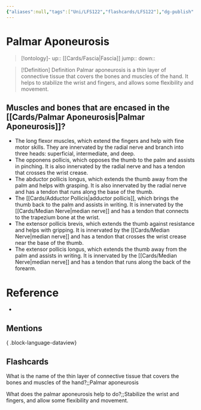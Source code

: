 ```yaml
---
{"aliases":null,"tags":["Uni/LFS122","flashcards/LFS122"],"dg-publish":true,"permalink":"/cards/palmar-aponeurosis/","dgPassFrontmatter":true}
---
```


# Palmar Aponeurosis

> [!ontology]-
> up:: [[Cards/Fascia\|Fascia]]
> jump:: 
> down:: 

> [!Definition] Definition
> Palmar aponeurosis is a thin layer of connective tissue that covers the bones and muscles of the hand. It helps to stabilize the wrist and fingers, and allows some flexibility and movement.

## Muscles and bones that are encased in the [[Cards/Palmar Aponeurosis\|Palmar Aponeurosis]]?


- The long flexor muscles, which extend the fingers and help with fine motor skills. They are innervated by the radial nerve and branch into three heads: superficial, intermediate, and deep.
- The opponens pollicis, which opposes the thumb to the palm and assists in pinching. It is also innervated by the radial nerve and has a tendon that crosses the wrist crease.
- The abductor pollicis longus, which extends the thumb away from the palm and helps with grasping. It is also innervated by the radial nerve and has a tendon that runs along the base of the thumb.
- The [[Cards/Adductor Pollicis\|adductor pollicis]], which brings the thumb back to the palm and assists in writing. It is innervated by the [[Cards/Median Nerve\|median nerve]] and has a tendon that connects to the trapezium bone at the wrist.
- The extensor pollicis brevis, which extends the thumb against resistance and helps with gripping. It is innervated by the [[Cards/Median Nerve\|median nerve]] and has a tendon that crosses the wrist crease near the base of the thumb.
- The extensor pollicis longus, which extends the thumb away from the palm and assists in writing. It is innervated by the [[Cards/Median Nerve\|median nerve]] and has a tendon that runs along the back of the forearm.


# Reference
- 

## Mentions

{ .block-language-dataview}

## Flashcards

What is the name of the thin layer of connective tissue that covers the bones and muscles of the hand?;;Palmar aponeurosis

What does the palmar aponeurosis help to do?;;Stabilize the wrist and fingers, and allow some flexibility and movement.
